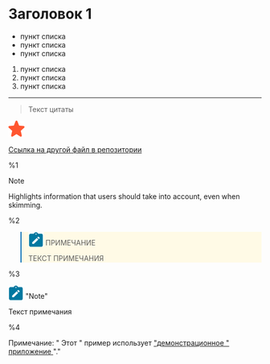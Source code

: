 # Заголовок 1

- пункт списка
- пункт списка
- пункт списка

1. пункт списка
2. пункт списка
3. пункт списка

---

>Текст цитаты

![картинка](img/red_star.png)

[Ссылка на другой файл в репозитории](index.html)


%1
> [!NOTE]  
> Highlights information that users should take into account, even when skimming.

%2
<blockquote style="background-color: #fffae6;font-style:normal;border-left: 2px solid #0069b5">
  <p><img src="img/note.svg" style="width:30px;height:30px;border:none;vertical-align:bottom" alt=""/> ПРИМЕЧАНИЕ</p>
  <p>ТЕКСТ ПРИМЕЧАНИЯ</p>
</blockquote>

%3
<div class="markdown-alert markdown-alert-note" dir="auto">
  <p class="markdown-alert-title" dir="auto">
    <img src="img/note.svg" style="width:30px;height:30px;border:none;vertical-align:bottom" alt=""/>
    "Note"
  </p>
  <p dir="auto">Текст примечания</p>
</div>

%4
<div class="- topic/note note note note_note" id="doc00369__note_xpq_s15_m5b" data-ofbid="doc00369__note_xpq_s15_m5b">
  <span class="note__title">Примечание:</span>
  " Этот "
  <span class="highlight">пример</span>
  <span class="highlight">использует</span>
  <a class="- topic/xref xref" href="doc00560.html">
    "демонстрационное "
    <span class="highlight">приложение</span>
  </a>
  "."
</div>